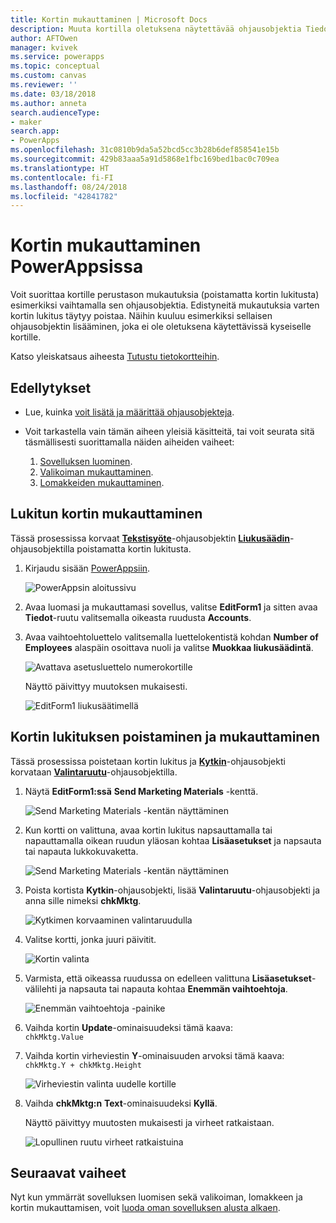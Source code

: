 ```yaml
---
title: Kortin mukauttaminen | Microsoft Docs
description: Muuta kortilla oletuksena näytettävää ohjausobjektia Tiedot- tai Muokkaa-lomakkeessa PowerAppsissa
author: AFTOwen
manager: kvivek
ms.service: powerapps
ms.topic: conceptual
ms.custom: canvas
ms.reviewer: ''
ms.date: 03/18/2018
ms.author: anneta
search.audienceType:
- maker
search.app:
- PowerApps
ms.openlocfilehash: 31c0810b9da5a52bcd5cc3b28b6def858541e15b
ms.sourcegitcommit: 429b83aaa5a91d5868e1fbc169bed1bac0c709ea
ms.translationtype: HT
ms.contentlocale: fi-FI
ms.lasthandoff: 08/24/2018
ms.locfileid: "42841782"
---
```

# <a name="customize-a-card-in-powerapps"></a>Kortin mukauttaminen PowerAppsissa
Voit suorittaa kortille perustason mukautuksia (poistamatta kortin lukitusta) esimerkiksi vaihtamalla sen ohjausobjektia. Edistyneitä mukautuksia varten kortin lukitus täytyy poistaa. Näihin kuuluu esimerkiksi sellaisen ohjausobjektin lisääminen, joka ei ole oletuksena käytettävissä kyseiselle kortille.

Katso yleiskatsaus aiheesta [Tutustu tietokortteihin](working-with-cards.md).

## <a name="prerequisites"></a>Edellytykset

* Lue, kuinka [voit lisätä ja määrittää ohjausobjekteja](add-configure-controls.md).
* Voit tarkastella vain tämän aiheen yleisiä käsitteitä, tai voit seurata sitä täsmällisesti suorittamalla näiden aiheiden vaiheet:

  1. [Sovelluksen luominen](data-platform-create-app.md).
  2. [Valikoiman mukauttaminen](customize-layout-sharepoint.md).
  3. [Lomakkeiden mukauttaminen](customize-forms-sharepoint.md).

## <a name="customize-a-locked-card"></a>Lukitun kortin mukauttaminen
Tässä prosessissa korvaat **[Tekstisyöte](controls/control-text-input.md)**-ohjausobjektin **[Liukusäädin](controls/control-slider.md)**-ohjausobjektilla poistamatta kortin lukitusta.

1. Kirjaudu sisään [PowerAppsiin](http://web.powerapps.com?utm_source=padocs&utm_medium=linkinadoc&utm_campaign=referralsfromdoc).

    ![PowerAppsin aloitussivu](./media/customize-card/sign-in.png)

1. Avaa luomasi ja mukauttamasi sovellus, valitse **EditForm1** ja sitten avaa **Tiedot**-ruutu valitsemalla oikeasta ruudusta **Accounts**.

1. Avaa vaihtoehtoluettelo valitsemalla luettelokentistä kohdan **Number of Employees** alaspäin osoittava nuoli ja valitse **Muokkaa liukusäädintä**.

    ![Avattava asetusluettelo numerokortille](./media/customize-card/card-selector.png)

    Näyttö päivittyy muutoksen mukaisesti.

    ![EditForm1 liukusäätimellä](./media/customize-card/add-slider.png)

## <a name="unlock-and-customize-a-card"></a>Kortin lukituksen poistaminen ja mukauttaminen
Tässä prosessissa poistetaan kortin lukitus ja **[Kytkin](controls/control-toggle.md)**-ohjausobjekti korvataan **[Valintaruutu](controls/control-check-box.md)**-ohjausobjektilla.

1. Näytä **EditForm1:ssä** **Send Marketing Materials** -kenttä.

    ![Send Marketing Materials -kentän näyttäminen](./media/customize-card/show-field.png)

2. Kun kortti on valittuna, avaa kortin lukitus napsauttamalla tai napauttamalla oikean ruudun yläosan kohtaa **Lisäasetukset** ja napsauta tai napauta lukkokuvaketta.

    ![Send Marketing Materials -kentän näyttäminen](./media/customize-card/unlock-card.png)

1. Poista kortista **Kytkin**-ohjausobjekti, lisää **Valintaruutu**-ohjausobjekti ja anna sille nimeksi **chkMktg**.

    ![Kytkimen korvaaminen valintaruudulla](./media/customize-card/add-checkbox.png)

1. Valitse kortti, jonka juuri päivitit.

    ![Kortin valinta](./media/customize-card/select-card.png)

1. Varmista, että oikeassa ruudussa on edelleen valittuna **Lisäasetukset**-välilehti ja napsauta tai napauta kohtaa **Enemmän vaihtoehtoja**.

    ![Enemmän vaihtoehtoja -painike](./media/customize-card/more-options.png)

1. Vaihda kortin **Update**-ominaisuudeksi tämä kaava:
<br>`chkMktg.Value`

1. Vaihda kortin virheviestin **Y**-ominaisuuden arvoksi tämä kaava:<br>
`chkMktg.Y + chkMktg.Height`

    ![Virheviestin valinta uudelle kortille](./media/customize-card/select-error.png)

1. Vaihda **chkMktg:n** **Text**-ominaisuudeksi **Kyllä**.

    Näyttö päivittyy muutosten mukaisesti ja virheet ratkaistaan.

    ![Lopullinen ruutu virheet ratkaistuina](./media/customize-card/final-screen.png)

## <a name="next-steps"></a>Seuraavat vaiheet
Nyt kun ymmärrät sovelluksen luomisen sekä valikoiman, lomakkeen ja kortin mukauttamisen, voit [luoda oman sovelluksen alusta alkaen](data-platform-create-app-scratch.md).
